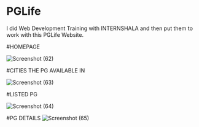 # PGLife

I did Web Development Training with INTERNSHALA and then put them to work with this PGLife Website.

#HOMEPAGE

![Screenshot (62)](https://user-images.githubusercontent.com/72402491/224287590-a4696069-61f7-4e9d-a342-f96debac5033.png)

#CITIES THE PG AVAILABLE IN

![Screenshot (63)](https://user-images.githubusercontent.com/72402491/224287980-7af96a6b-d6a4-4bcc-88a0-ae7e1c4e7119.png)


#LISTED PG

![Screenshot (64)](https://user-images.githubusercontent.com/72402491/224287738-d30ce849-538a-4e87-9a0a-a4a52b9fe77a.png)

#PG DETAILS
![Screenshot (65)](https://user-images.githubusercontent.com/72402491/224287891-5de54b6e-5782-448f-bf67-ed6385b0fbdf.png)
